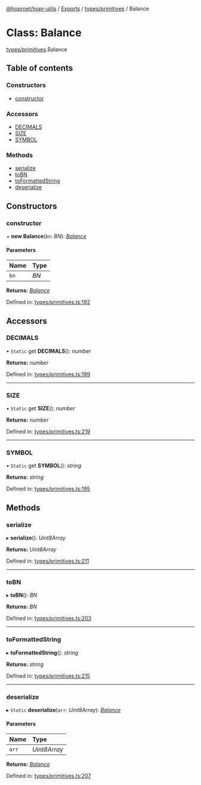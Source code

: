 [@hoprnet/hopr-utils](../README.md) / [Exports](../modules.md) / [types/primitives](../modules/types_primitives.md) / Balance

# Class: Balance

[types/primitives](../modules/types_primitives.md).Balance

## Table of contents

### Constructors

- [constructor](types_primitives.balance.md#constructor)

### Accessors

- [DECIMALS](types_primitives.balance.md#decimals)
- [SIZE](types_primitives.balance.md#size)
- [SYMBOL](types_primitives.balance.md#symbol)

### Methods

- [serialize](types_primitives.balance.md#serialize)
- [toBN](types_primitives.balance.md#tobn)
- [toFormattedString](types_primitives.balance.md#toformattedstring)
- [deserialize](types_primitives.balance.md#deserialize)

## Constructors

### constructor

\+ **new Balance**(`bn`: *BN*): [*Balance*](types_primitives.balance.md)

#### Parameters

| Name | Type |
| :------ | :------ |
| `bn` | *BN* |

**Returns:** [*Balance*](types_primitives.balance.md)

Defined in: [types/primitives.ts:192](https://github.com/hoprnet/hoprnet/blob/448a47a/packages/utils/src/types/primitives.ts#L192)

## Accessors

### DECIMALS

• `Static` get **DECIMALS**(): *number*

**Returns:** *number*

Defined in: [types/primitives.ts:199](https://github.com/hoprnet/hoprnet/blob/448a47a/packages/utils/src/types/primitives.ts#L199)

___

### SIZE

• `Static` get **SIZE**(): *number*

**Returns:** *number*

Defined in: [types/primitives.ts:219](https://github.com/hoprnet/hoprnet/blob/448a47a/packages/utils/src/types/primitives.ts#L219)

___

### SYMBOL

• `Static` get **SYMBOL**(): *string*

**Returns:** *string*

Defined in: [types/primitives.ts:195](https://github.com/hoprnet/hoprnet/blob/448a47a/packages/utils/src/types/primitives.ts#L195)

## Methods

### serialize

▸ **serialize**(): *Uint8Array*

**Returns:** *Uint8Array*

Defined in: [types/primitives.ts:211](https://github.com/hoprnet/hoprnet/blob/448a47a/packages/utils/src/types/primitives.ts#L211)

___

### toBN

▸ **toBN**(): *BN*

**Returns:** *BN*

Defined in: [types/primitives.ts:203](https://github.com/hoprnet/hoprnet/blob/448a47a/packages/utils/src/types/primitives.ts#L203)

___

### toFormattedString

▸ **toFormattedString**(): *string*

**Returns:** *string*

Defined in: [types/primitives.ts:215](https://github.com/hoprnet/hoprnet/blob/448a47a/packages/utils/src/types/primitives.ts#L215)

___

### deserialize

▸ `Static` **deserialize**(`arr`: *Uint8Array*): [*Balance*](types_primitives.balance.md)

#### Parameters

| Name | Type |
| :------ | :------ |
| `arr` | *Uint8Array* |

**Returns:** [*Balance*](types_primitives.balance.md)

Defined in: [types/primitives.ts:207](https://github.com/hoprnet/hoprnet/blob/448a47a/packages/utils/src/types/primitives.ts#L207)
